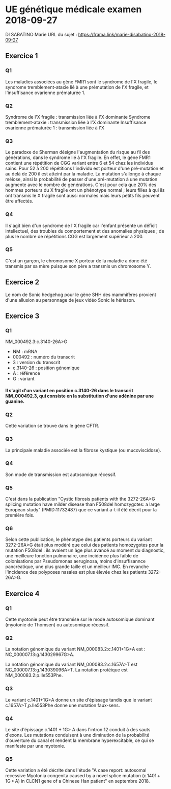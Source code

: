 # UE génétique médicale examen 2018-09-27
DI SABATINO Marie
URL du sujet : https://frama.link/marie-disabatino-2018-09-27
## Exercice 1
### Q1
Les maladies associées au gène FMR1 sont le syndrome de l'X fragile, le syndrome tremblement-ataxie lié à une prémutation de l'X fragile, et l'insuffisance ovarienne prématurée 1. 
### Q2
Syndrome de l'X fragile : transmission liée à l'X dominante
Syndrome tremblement-ataxie : transmission liée à l'X dominante
Insuffisance ovarienne prématurée 1 :  transmission liée à l'X
### Q3
Le paradoxe de Sherman désigne l'augmentation du risque au fil des générations, dans le syndrome lié à l'X fragile. En effet, le gène FMR1 contient une répétition de CGG variant entre 6 et 54 chez les individus sains. Pour 52 à 200 répétitions l'individu est porteur d'une pré-mutation et au delà de 200 il est atteint par la maladie. La mutation s'allonge à chaque méiose, ainsi la probabilité de passer d'une pré-mutation à une mutation augmente avec le nombre de générations. C'est pour cela que 20% des hommes porteurs du X fragile ont un phénotype normal ; leurs filles à qui ils ont transmis le X fragile sont aussi normales mais leurs petits fils peuvent être affectés.
### Q4
Il s'agit bien d'un syndrome de l'X fragile car l'enfant présente un déficit intellectuel, des troubles du comportement et des anomalies physiques ; de plus le nombre de répétitions CGG est largement supérieur à 200.
### Q5
C'est un garçon, le chromosome X porteur de la maladie a donc été transmis par sa mère puisque son père a transmis un chromosome Y.

## Exercice 2
Le nom de Sonic hedgehog pour le gène SHH des mammifères provient d'une allusion au personnage de jeux vidéo Sonic le hérisson.

## Exercice 3
### Q1
NM_000492.3:c.3140-26A>G
- NM : mRNA
- 000492 : numéro du transcrit
- 3 : version du transcrit
- c.3140-26 : position génomique
- A : référence
- G : variant
#### Il s'agit d'un variant en position c.3140-26 dans le transcrit NM_000492.3, qui consiste en la substitution d'une adénine par une guanine.
### Q2
Cette variation se trouve dans le gène CFTR.
### Q3
La principale maladie associée est la fibrose kystique (ou mucoviscidose).
### Q4
Son mode de transmission est autosomique récessif.
### Q5
C'est dans la publication "Cystic fibrosis patients with the 3272-26A>G splicing mutation have milder disease than F508del homozygotes: a large European study" (PMID:11732487) que ce variant a-t-il été décrit pour la première fois.
### Q6
Selon cette publication, le phénotype des patients porteurs du variant 3272-26A>G était plus modéré que celui des patients homozygotes pour la mutation F508del : ils avaient un âge plus avancé au moment du diagnostic, une meilleure fonction pulmonaire, une incidence plus faible de colonisations par Pseudomonas aeruginosa, moins d'insuffisannce pancréatique, une plus grande taille et un meilleur IMC. En revanche l'incidence des polyposes nasales est plus élevée chez les patients 3272-26A>G.

## Exercice 4
### Q1
Cette myotonie peut être transmise sur le mode autosomique dominant (myotonie de Thomsen) ou autosomique récessif.
### Q2
La notation génomique du variant NM_000083.2:c.1401+1G>A est : NC_000007.13:g.143029967G>A.

La notation génomique du variant NM_000083.2:c.1657A>T est NC_000007.13:g.143039096A>T. La notation protéique est NM_000083.2:p.Ile553Phe.

### Q3
Le variant c.1401+1G>A donne un site d'épissage tandis que le variant c.1657A>T,p.Ile553Phe donne une mutation faux-sens.
### Q4
Le site d'épissage c.1401 + 1G> A dans l'intron 12 conduit à des sauts d'exons. Les mutations conduisent à une diminution de la probabilité d'ouverture du canal et rendent la membrane hyperexcitable, ce qui se manifeste par une myotonie.
### Q5
Cette variation a été décrite dans l'étude "A case report: autosomal recessive Myotonia congenita caused by a novel splice mutation (c.1401 + 1G > A) in CLCN1 gene of a Chinese Han patient" en septembre 2018.
